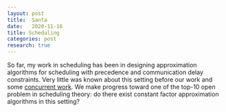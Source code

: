 ```yaml
---
layout: post
title:  Santa
date:   2020-11-16
title: Scheduling
categories: post
research: true
---
```


So far, my work in scheduling has been in designing approximation algorithms for 
scheduling with precedence and communication delay constraints. Very little was known about this setting before our work and some [concurrent work](https://arxiv.org/pdf/2004.10776.pdf). We make progress toward one of the top-10 open problem in scheduling theory: do there exist constant factor approximation algorithms in this setting? 
